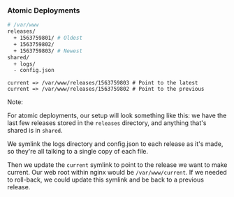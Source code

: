 ### Atomic Deployments

```sh
# /var/www
releases/
  + 1563759801/ # Oldest
  + 1563759802/
  + 1563759803/ # Newest
shared/
  + logs/
  - config.json
```

<pre class="fragment-replacement fragment hljs" data-fragment-index="0"><div class="fragment fade-out" data-fragment-index="1"><code class="fragment" data-fragment-index="0">current => /var/www/releases/1563759803 # Point to the latest</code></div><code class="fragment fade-in" data-fragment-index="1">current => /var/www/releases/1563759802 # Point to the previous</code></pre>

Note:

For atomic deployments, our setup will look something like this: we have the last few releases stored in the `releases` directory, and anything that's shared is in `shared`.

We symlink the logs directory and config.json to each release as it's made, so they're all talking to a single copy of each file.

Then we update the `current` symlink to point to the release we want to make current. Our web root within nginx would be `/var/www/current`. If we needed to roll-back, we could update this symlink and be back to a previous release.
